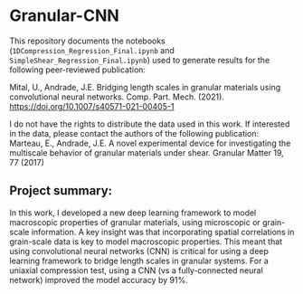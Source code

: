 # Granular-CNN

This repository documents the notebooks (`1DCompression_Regression_Final.ipynb` and `SimpleShear_Regression_Final.ipynb`) used to generate results for the following peer-reviewed publication:

Mital, U., Andrade, J.E. Bridging length scales in granular materials using convolutional neural networks. Comp. Part. Mech. (2021). https://doi.org/10.1007/s40571-021-00405-1

I do not have the rights to distribute the data used in this work. If interested in the data, please contact the authors of the following publication: <br>
Marteau, E., Andrade, J.E. A novel experimental device for investigating the multiscale behavior of granular materials under shear. Granular Matter 19, 77 (2017)

## Project summary:
In this work, I developed a new deep learning framework to model macroscopic properties of granular materials, using microscopic or grain-scale information. A key insight was that incorporating spatial correlations in grain-scale data is key to model macroscopic properties. This meant that using convolutional neural networks (CNN) is critical for using a deep learning framework to bridge length scales in granular systems. For a uniaxial compression test, using a CNN (vs a fully-connected neural network) improved the model accuracy by 91%.
